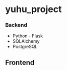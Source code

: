# yuhu_project

### Backend

* Python - Flask </br>
* SQLAlchemy </br>
* PostgreSQL 




## Frontend
